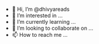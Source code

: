 - 👋 Hi, I’m @dhivyareads
- 👀 I’m interested in ...
- 🌱 I’m currently learning ...
- 💞️ I’m looking to collaborate on ...
- 📫 How to reach me ...

<!---
dhivyareads/dhivyareads is a ✨ special ✨ repository because its `README.md` (this file) appears on your GitHub profile.
You can click the Preview link to take a look at your changes.
--->
